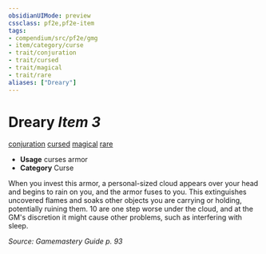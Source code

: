 ```yaml
---
obsidianUIMode: preview
cssclass: pf2e,pf2e-item
tags:
- compendium/src/pf2e/gmg
- item/category/curse
- trait/conjuration
- trait/cursed
- trait/magical
- trait/rare
aliases: ["Dreary"]
---
```

# Dreary *Item 3*  
[conjuration](rules/traits/conjuration.md)  [cursed](rules/traits/cursed-gmg.md)  [magical](rules/traits/magical.md)  [rare](rules/traits/rare.md)  

- **Usage** curses armor
- **Category** Curse

When you invest this armor, a personal-sized cloud appears over your head and begins to rain on you, and the armor fuses to you. This extinguishes uncovered flames and soaks other objects you are carrying or holding, potentially ruining them. 10 are one step worse under the cloud, and at the GM's discretion it might cause other problems, such as interfering with sleep.

*Source: Gamemastery Guide p. 93*